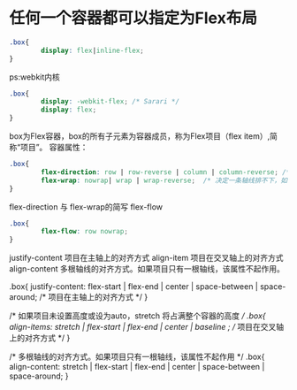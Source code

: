 # 任何一个容器都可以指定为Flex布局

```css
.box{
        display: flex|inline-flex;
}
```

ps:webkit内核

```css
.box{
        display: -webkit-flex; /* Sarari */
        display: flex;
}
```
 
box为Flex容器，box的所有子元素为容器成员，称为Flex项目（flex item）,简称“项目”。
容器属性：

```css
.box{
        flex-direction: row | row-reverse | column | column-reverse; /* 决定主轴的方向 */
        flex-wrap: nowrap| wrap | wrap-reverse;  /* 决定一条轴线排不下，如何换行 */
}
```

flex-direction 与 flex-wrap的简写 flex-flow   

```css
.box{
        flex-flow: row nowrap;
}
```
 
justify-content 项目在主轴上的对齐方式
align-item 项目在交叉轴上的对齐方式
align-content 多根轴线的对齐方式。如果项目只有一根轴线，该属性不起作用。
 
.box{
        justify-content: flex-start | flex-end | center | space-between | space-around; /* 项目在主轴上的对齐方式 */
}
 
 
/* 如果项目未设置高度或设为auto，stretch 将占满整个容器的高度 */
.box{
        align-items: stretch | flex-start | flex-end | center | baseline ;  /* 项目在交叉轴上的对齐方式 */ 
}
 
/* 多根轴线的对齐方式。如果项目只有一根轴线，该属性不起作用 */
.box{
        align-content: stretch | flex-start | flex-end | center | space-between | space-around; 
}